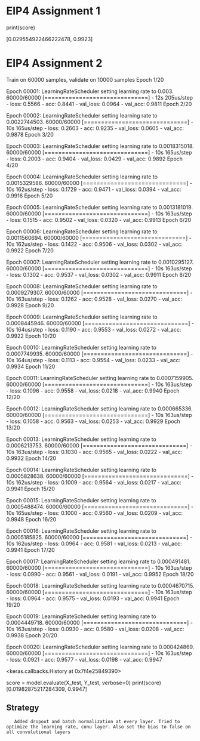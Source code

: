 # EIP4 Assignment 1
print(score)

[0.029554922466222478, 0.9923]

# EIP4 Assignment 2
Train on 60000 samples, validate on 10000 samples
Epoch 1/20

Epoch 00001: LearningRateScheduler setting learning rate to 0.003.
60000/60000 [==============================] - 12s 205us/step - loss: 0.5566 - acc: 0.8441 - val_loss: 0.0964 - val_acc: 0.9811
Epoch 2/20

Epoch 00002: LearningRateScheduler setting learning rate to 0.0022744503.
60000/60000 [==============================] - 10s 165us/step - loss: 0.2603 - acc: 0.9235 - val_loss: 0.0605 - val_acc: 0.9878
Epoch 3/20

Epoch 00003: LearningRateScheduler setting learning rate to 0.0018315018.
60000/60000 [==============================] - 10s 165us/step - loss: 0.2003 - acc: 0.9404 - val_loss: 0.0429 - val_acc: 0.9892
Epoch 4/20

Epoch 00004: LearningRateScheduler setting learning rate to 0.0015329586.
60000/60000 [==============================] - 10s 162us/step - loss: 0.1729 - acc: 0.9471 - val_loss: 0.0394 - val_acc: 0.9916
Epoch 5/20

Epoch 00005: LearningRateScheduler setting learning rate to 0.0013181019.
60000/60000 [==============================] - 10s 163us/step - loss: 0.1515 - acc: 0.9502 - val_loss: 0.0320 - val_acc: 0.9913
Epoch 6/20

Epoch 00006: LearningRateScheduler setting learning rate to 0.0011560694.
60000/60000 [==============================] - 10s 162us/step - loss: 0.1422 - acc: 0.9506 - val_loss: 0.0302 - val_acc: 0.9922
Epoch 7/20

Epoch 00007: LearningRateScheduler setting learning rate to 0.0010295127.
60000/60000 [==============================] - 10s 163us/step - loss: 0.1302 - acc: 0.9537 - val_loss: 0.0302 - val_acc: 0.9911
Epoch 8/20

Epoch 00008: LearningRateScheduler setting learning rate to 0.0009279307.
60000/60000 [==============================] - 10s 163us/step - loss: 0.1262 - acc: 0.9528 - val_loss: 0.0270 - val_acc: 0.9928
Epoch 9/20

Epoch 00009: LearningRateScheduler setting learning rate to 0.0008445946.
60000/60000 [==============================] - 10s 164us/step - loss: 0.1190 - acc: 0.9553 - val_loss: 0.0272 - val_acc: 0.9922
Epoch 10/20

Epoch 00010: LearningRateScheduler setting learning rate to 0.0007749935.
60000/60000 [==============================] - 10s 164us/step - loss: 0.1113 - acc: 0.9554 - val_loss: 0.0233 - val_acc: 0.9934
Epoch 11/20

Epoch 00011: LearningRateScheduler setting learning rate to 0.0007159905.
60000/60000 [==============================] - 10s 163us/step - loss: 0.1096 - acc: 0.9558 - val_loss: 0.0218 - val_acc: 0.9940
Epoch 12/20

Epoch 00012: LearningRateScheduler setting learning rate to 0.000665336.
60000/60000 [==============================] - 10s 163us/step - loss: 0.1058 - acc: 0.9563 - val_loss: 0.0253 - val_acc: 0.9929
Epoch 13/20

Epoch 00013: LearningRateScheduler setting learning rate to 0.0006213753.
60000/60000 [==============================] - 10s 163us/step - loss: 0.1030 - acc: 0.9565 - val_loss: 0.0222 - val_acc: 0.9932
Epoch 14/20

Epoch 00014: LearningRateScheduler setting learning rate to 0.0005828638.
60000/60000 [==============================] - 10s 162us/step - loss: 0.1009 - acc: 0.9564 - val_loss: 0.0217 - val_acc: 0.9941
Epoch 15/20

Epoch 00015: LearningRateScheduler setting learning rate to 0.0005488474.
60000/60000 [==============================] - 10s 165us/step - loss: 0.1000 - acc: 0.9560 - val_loss: 0.0209 - val_acc: 0.9948
Epoch 16/20

Epoch 00016: LearningRateScheduler setting learning rate to 0.0005185825.
60000/60000 [==============================] - 10s 162us/step - loss: 0.0964 - acc: 0.9581 - val_loss: 0.0213 - val_acc: 0.9941
Epoch 17/20

Epoch 00017: LearningRateScheduler setting learning rate to 0.000491481.
60000/60000 [==============================] - 10s 163us/step - loss: 0.0990 - acc: 0.9561 - val_loss: 0.0191 - val_acc: 0.9952
Epoch 18/20

Epoch 00018: LearningRateScheduler setting learning rate to 0.0004670715.
60000/60000 [==============================] - 10s 163us/step - loss: 0.0964 - acc: 0.9575 - val_loss: 0.0193 - val_acc: 0.9941
Epoch 19/20

Epoch 00019: LearningRateScheduler setting learning rate to 0.0004449718.
60000/60000 [==============================] - 10s 163us/step - loss: 0.0930 - acc: 0.9580 - val_loss: 0.0208 - val_acc: 0.9938
Epoch 20/20

Epoch 00020: LearningRateScheduler setting learning rate to 0.000424869.
60000/60000 [==============================] - 10s 163us/step - loss: 0.0921 - acc: 0.9577 - val_loss: 0.0198 - val_acc: 0.9947

<keras.callbacks.History at 0x7f4e25849390>

score = model.evaluate(X_test, Y_test, verbose=0)
print(score)
[0.01982875217284309, 0.9947]


## Strategy
       Added dropout and batch normalization at every layer. Tried to optimize the learning rate, conu layer. Also set the bias to false on all convulutional layers
